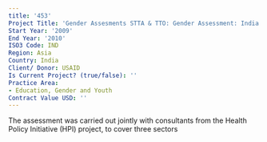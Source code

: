 ```yaml
---
title: '453'
Project Title: 'Gender Assesments STTA & TTO: Gender Assessment: India (TDY 82)'
Start Year: '2009'
End Year: '2010'
ISO3 Code: IND
Region: Asia
Country: India
Client/ Donor: USAID
Is Current Project? (true/false): ''
Practice Area:
- Education, Gender and Youth
Contract Value USD: ''
---
```


The assessment was carried out jointly with consultants from the Health Policy Initiative (HPI) project, to cover three sectors